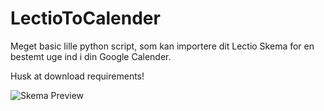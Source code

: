 # LectioToCalender
Meget basic lille python script, som kan importere dit Lectio Skema for en bestemt uge ind i din Google Calender. 

Husk at download requirements!

![Skema Preview](https://drive.google.com/file/d/1Kav7qlKiKBCchzSklA6Dm0rjwXBFOVvA/view?usp=sharing)
